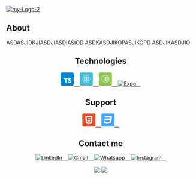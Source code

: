 
<p align="left">
    <a href="https://github.com/pedromaranini"><img src="https://i.ibb.co/xfCfX7Q/my-Logo-2.jpg" alt="my-Logo-2"></a>
</p>

<h2>About</h2>
<p>
    ASDASJIDKJIASDJIASDIASIOD
    ASDKASDJIKOPASJIKOPD
    ASDJIKASDJIO
</p>

<h2 align="center" color="44475A">Technologies</h2>

<p align="center">
   <a href="https://www.typescriptlang.org/">
       <img alt="TypeScript" width="35px" src="/typescript.svg"/> &nbsp;&nbsp;
   </a>
 
   <a href="https://reactjs.org/">
       <img alt="ReactJS" width="35px" src="/reactjs.svg"/> &nbsp;&nbsp;
   </a>
      
   <a href="https://nodejs.org/en/">
       <img alt="NodeJS" width="35px" src="/node.svg"/> &nbsp;&nbsp;
   </a>
   
   <a href="https://expo.io/">
       <img alt="Expo" width="35px" src="https://qiita-user-contents.imgix.net/https%3A%2F%2Fqiita-image-store.s3.ap-northeast-1.amazonaws.com%2F0%2F307441%2F815fd2ae-b05f-7a2f-e8af-63f70911eb59.png?ixlib=rb-1.2.2&auto=format&gif-q=60&q=75&s=7b46ae57fbaf4b744e3222abbc859b97"/> &nbsp;&nbsp;
   </a>
</p>

<h2 align="center" color="44475A">Support</h2>

<p align="center">    
   <a href="https://developer.mozilla.org/pt-BR/docs/Web/HTML">
       <img alt="HTML" width="35px" src="/html5.svg"/> &nbsp;&nbsp;
   </a>
   
   <a href="https://developer.mozilla.org/pt-BR/docs/Web/CSS">
       <img alt="CSS" width="35px" src="/css3.svg"/> &nbsp;&nbsp;
   </a>
</p>

<h2 align="center" color="44475A">Contact me</h2>

<p align="center">
   <a href="https://www.linkedin.com/in/pedromaranini30/">
       <img alt="LinkedIn" width="27px" src="https://image.flaticon.com/icons/png/128/61/61109.png?ga=GA1.2.1429006135.1605056873"/> &nbsp;&nbsp;
   </a>
    
   <a href="mailto:pedrolucasmaranini30@gmail.com">
       <img alt="Gmail" width="27px" src="https://image.flaticon.com/icons/png/128/60/60543.png?ga=GA1.2.1429006135.1605056873"/> &nbsp;&nbsp;
   </a>
    
   <a href="https://api.whatsapp.com/send?phone=5513997553821&text=Faaaaala%20Pedro%2C%20venho%20atrav%C3%A9s%20do%20Github%20entrar%20em%20contato%20contigo!">
       <img alt="Whatsapp" width="27px" src="https://image.flaticon.com/icons/png/128/38/38334.png?ga=GA1.2.1429006135.1605056873"/> &nbsp;&nbsp;
   </a>
   
   <a href="https://www.instagram.com/m4ranini/">
       <img alt="Instagram" width="27px" src="https://image.flaticon.com/icons/png/128/87/87390.png?ga=GA1.2.1429006135.1605056873"/> &nbsp;&nbsp;
   </a>  
</p>


<p align="center">
  <a href="https://github.com/pedromaranini">
    <img 
         align="center" 
         height="180"
         src="https://github-readme-stats.vercel.app/api/top-langs/?username=pedromaranini&layout=compact" 
     />
    </a>
    <a href="https://github.com/pedromaranini">
    <img 
         align="center" 
         height="180"
         src="https://github-readme-stats.vercel.app/api?username=pedromaranini&show_icons=true&include_all_commits=true%22%20alt=%22fecampi%20github%20stats" />
    </a>
  </p>




